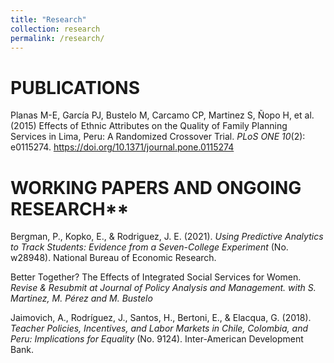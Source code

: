 ```yaml
---
title: "Research"
collection: research
permalink: /research/
---
```


# PUBLICATIONS

Planas M-E, García PJ, Bustelo M, Carcamo CP, Martinez S, Ñopo H, et al. (2015) Effects of Ethnic Attributes on the Quality of Family Planning Services in Lima, Peru: A Randomized Crossover Trial. *PLoS ONE 10*(2): e0115274. https://doi.org/10.1371/journal.pone.0115274



# WORKING PAPERS AND ONGOING RESEARCH**

Bergman, P., Kopko, E., & Rodriguez, J. E. (2021). *Using Predictive Analytics to Track Students: Evidence from a Seven-College Experiment* (No. w28948). National Bureau of Economic Research.

Better Together? The Effects of Integrated Social Services for Women. *Revise & Resubmit at Journal of Policy Analysis and Management. with S. Martinez, M. Pérez and M. Bustelo*

Jaimovich, A., Rodríguez, J., Santos, H., Bertoni, E., & Elacqua, G. (2018). *Teacher Policies, Incentives, and Labor Markets in Chile, Colombia, and Peru: Implications for Equality* (No. 9124). Inter-American Development Bank.

